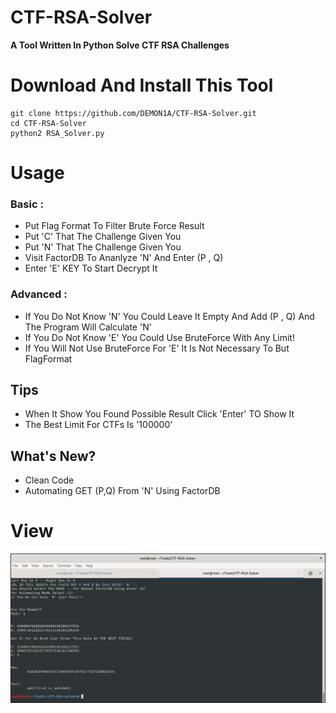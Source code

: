 # CTF-RSA-Solver
**A Tool Written In Python Solve CTF RSA Challenges**
# Download And Install This Tool
```
git clone https://github.com/DEMON1A/CTF-RSA-Solver.git
cd CTF-RSA-Solver
python2 RSA_Solver.py
```
# Usage
### Basic :
- Put Flag Format To Filter Brute Force Result
- Put 'C' That The Challenge Given You 
- Put 'N' That The Challenge Given You
- Visit FactorDB To Ananlyze 'N' And Enter (P , Q)
- Enter 'E' KEY To Start Decrypt It

### Advanced :
- If You Do Not Know 'N' You Could Leave It Empty And Add (P , Q) And The Program Will Calculate 'N'
- If You Do Not Know 'E' You Could Use BruteForce With Any Limit!
- If You Will Not Use BruteForce For 'E' It Is Not Necessary To But FlagFormat

## Tips
- When It Show You Found Possible Result Click 'Enter' TO Show It
- The Best Limit For CTFs Is '100000'

## What's New?
- Clean Code
- Automating GET (P,Q) From 'N' Using FactorDB

# View
![](CTF-RSA-Solver/View-New.png)
